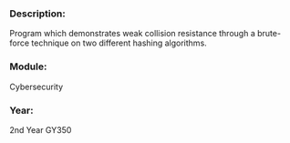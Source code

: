 ### Description: 
Program which demonstrates weak collision resistance through a brute-force technique on two different hashing algorithms.

### Module: 
Cybersecurity

### Year: 
2nd Year GY350